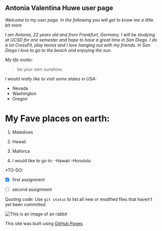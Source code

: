 ## **Antonia Valentina Huwe user page**

*Welcome to my user page. In the following you will get to know me a little bit more*

*I am Antonia, 22 years old and from Frankfurt, Germany. I will be studying at UCSD for one semester and hope to have a great time in San Diego.*
*I do a lot CrossFit, play tennis and I love hanging out with my friends. In San Diego I love to go to the beach and enjoying the sun.*

*My life motto:* 
>be your own sunshine.

*I would really like to visit some states in USA:*
- Nevada
- Washington
- Oregon 


# My Fave places on earth:
1. Maledives
2. Hawaii
3. Mallorca

1. I would like to go to:
   -Hawaii
    -Honululu
    
*TO-DO:
- [x] first assignment
- [ ] second assignment


Quoting code:
Use `git status` to list all new or modified files that haven't yet been committed.

![This is an image of an rabbit](https://www.wienerzeitung.at/_em_daten/_cache/image/1xSPmTI2uyg34ydS-3DrsQR8jMKHVXCiQtZ1Xdso3ZJxzXTshWJ801JwkODMgsJeQAq00AMS4W_j47hFus841EA7qs6Wx4Enb7/190419-1259-gettyimages-130884889.jpg)

This site was built using [GitHub Pages](https://pages.github.com/).
